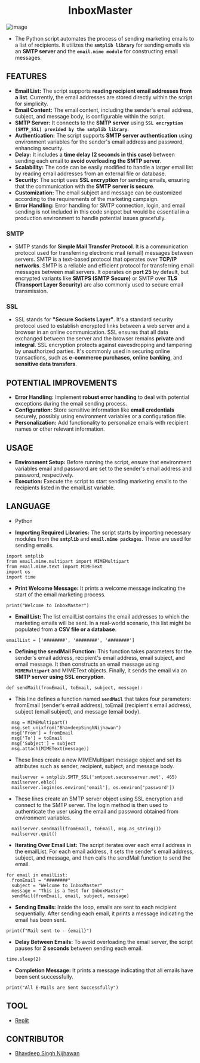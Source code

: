 <h1 align="center">InboxMaster</h1>

![image](https://github.com/BhavdeepSinghNijhawan/Email-Marketing-Bot/assets/143419096/8109b397-e5ed-4d81-9a08-89208fa3be61)

- The Python script automates the process of sending marketing emails to a list of recipients. It utilizes the **`smtplib library`** for sending emails via an **SMTP server** and the **`email.mime module`** for constructing email messages.

## FEATURES

- **Email List:** The script supports **reading recipient email addresses from a list**. Currently, the email addresses are stored directly within the script for simplicity.
- **Email Content:** The email content, including the sender's email address, subject, and message body, is configurable within the script.
- **SMTP Server:** It connects to the **SMTP server** using **`SSL encryption (SMTP_SSL) provided by the smtplib library`**.
- **Authentication:** The script supports **SMTP server authentication** using environment variables for the sender's email address and password, enhancing security.
- **Delay:** It includes a **time delay (2 seconds in this case)** between sending each email to **avoid overloading the SMTP server**.
- **Scalability:** The code can be easily modified to handle a larger email list by reading email addresses from an external file or database.
- **Security:** The script uses **SSL encryption** for sending emails, ensuring that the communication with the **SMTP server is secure**.
- **Customization:** The email subject and message can be customized according to the requirements of the marketing campaign.
- **Error Handling:** Error handling for SMTP connection, login, and email sending is not included in this code snippet but would be essential in a production environment to handle potential issues gracefully.

### SMTP

- SMTP stands for **Simple Mail Transfer Protocol**. It is a communication protocol used for transferring electronic mail (email) messages between servers. SMTP is a text-based protocol that operates over **TCP/IP networks**. SMTP is a reliable and efficient protocol for transferring email messages between mail servers. It operates on **port 25** by default, but encrypted variants like **SMTPS (SMTP Secure)** or SMTP over **TLS (Transport Layer Security**) are also commonly used to secure email transmission.

### SSL

- SSL stands for **"Secure Sockets Layer"**. It's a standard security protocol used to establish encrypted links between a web server and a browser in an online communication. SSL ensures that all data exchanged between the server and the browser remains **private** and **integral**. SSL encryption protects against eavesdropping and tampering by unauthorized parties. It's commonly used in securing online transactions, such as **e-commerce purchases**, **online banking**, and **sensitive data transfers**.

## POTENTIAL IMPROVEMENTS

- **Error Handling:** Implement **robust error handling** to deal with potential exceptions during the email sending process.
- **Configuration:** Store sensitive information like **email credentials** securely, possibly using environment variables or a configuration file.
- **Personalization:** Add functionality to personalize emails with recipient names or other relevant information.

## USAGE

- **Environment Setup:** Before running the script, ensure that environment variables email and password are set to the sender's email address and password, respectively.
- **Execution:** Execute the script to start sending marketing emails to the recipients listed in the emailList variable.

## LANGUAGE

- Python

- **Importing Required Libraries:** The script starts by importing necessary modules from the **`smtplib`** and **`email.mime packages`**. These are used for sending emails.
```
import smtplib
from email.mime.multipart import MIMEMultipart
from email.mime.text import MIMEText
import os
import time
```
- **Print Welcome Message:** It prints a welcome message indicating the start of the email marketing process.
```
print("Welcome to InboxMaster")
```
- **Email List:** The list emailList contains the email addresses to which the marketing emails will be sent. In a real-world scenario, this list might be populated from a **CSV file or a database**.
```
emailList = ['########', '########', '########']
```
- **Defining the sendMail Function:** This function takes parameters for the sender's email address, recipient's email address, email subject, and email message. It then constructs an email message using **`MIMEMultipart`** and MIMEText objects. Finally, it sends the email via an **SMTP server using SSL encryption**.
```
def sendMail(fromEmail, toEmail, subject, message):
```
- This line defines a function named **`sendMail`** that takes four parameters: fromEmail (sender's email address), toEmail (recipient's email address), subject (email subject), and message (email body).
```
  msg = MIMEMultipart()
  msg.set_unixfrom("BhavdeepSinghNijhawan")
  msg['From'] = fromEmail
  msg['To'] = toEmail
  msg['Subject'] = subject
  msg.attach(MIMEText(message))
```
- These lines create a new MIMEMultipart message object and set its attributes such as sender, recipient, subject, and message body.
```
  mailserver = smtplib.SMTP_SSL('smtpout.secureserver.net', 465)
  mailserver.ehlo()
  mailserver.login(os.environ['email'], os.environ['password'])
```
- These lines create an SMTP server object using SSL encryption and connect to the SMTP server. The login method is then used to authenticate the user using the email and password obtained from environment variables.
```
  mailserver.sendmail(fromEmail, toEmail, msg.as_string())
  mailserver.quit()
```
- **Iterating Over Email List:** The script iterates over each email address in the emailList. For each email address, it sets the sender's email address, subject, and message, and then calls the sendMail function to send the email.
```
for email in emailList: 
  fromEmail = "########"
  subject = "Welcome to InboxMaster"
  message = "This is a Test for InboxMaster"
  sendMail(fromEmail, email, subject, message)
```
- **Sending Emails:** Inside the loop, emails are sent to each recipient sequentially. After sending each email, it prints a message indicating the email has been sent.
```
print(f"Mail sent to - {email}")
```
- **Delay Between Emails:** To avoid overloading the email server, the script pauses for **2 seconds** between sending each email.
```
time.sleep(2)
```
- **Completion Message:** It prints a message indicating that all emails have been sent successfully.
```
print("All E-Mails are Sent Successfully")
```

## TOOL

- [Replit](https://replit.com/)

## CONTRIBUTOR

- [Bhavdeep Singh Nijhawan](https://www.linkedin.com/in/bhavdeep-singh-nijhawan-739634280)
